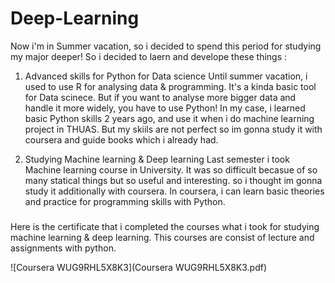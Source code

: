# Deep-Learning

Now i'm in Summer vacation, so i decided to spend this period for studying my major deeper!
So i decided to laern and develope these things :

 1) Advanced skills for Python for Data science
  Until summer vacation, i used to use R for analysing data & programming. It's a kinda basic tool for Data scinece. But if you want to    analyse more bigger data and handle it more widely, you have to use Python! 
  In my case, i learned basic Python skills 2 years ago, and use it when i do machine learning project in THUAS. But my skiils are not perfect so im gonna study it with coursera and guide books which i already had. 

 2) Studying Machine learning & Deep learning
  Last semester i took Machine learning course in University. It was so difficult becasue of so many statical things but so useful and interesting. so i thought im gonna study it additionally with coursera. In coursera, i can learn basic theories and practice for programming skills with Python.
  

###
Here is the certificate that i completed the courses what i took for studying machine learning & deep learning. This courses are consist of lecture and assignments with python.

![Coursera WUG9RHL5X8K3](Coursera WUG9RHL5X8K3.pdf)







                
